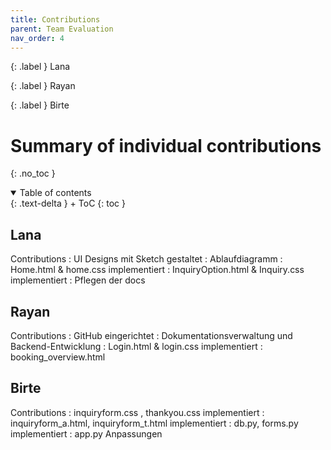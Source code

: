 ```yaml
---
title: Contributions
parent: Team Evaluation
nav_order: 4
---
```


{: .label }
Lana

{: .label }
Rayan

{: .label }
Birte

# Summary of individual contributions
{: .no_toc }

<details open markdown="block">
{: .text-delta }
<summary>Table of contents</summary>
+ ToC
{: toc }
</details>

## Lana

Contributions
: UI Designs mit Sketch gestaltet
: Ablaufdiagramm
: Home.html & home.css implementiert
: InquiryOption.html & Inquiry.css implementiert
: Pflegen der docs

## Rayan

Contributions
: GitHub eingerichtet
: Dokumentationsverwaltung und Backend-Entwicklung
: Login.html & login.css implementiert
: booking_overview.html

## Birte

Contributions
: inquiryform.css , thankyou.css implementiert 
: inquiryform_a.html, inquiryform_t.html implementiert
: db.py, forms.py implementiert 
: app.py Anpassungen
